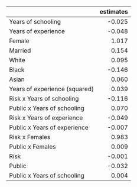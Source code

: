 |                               |   estimates |
|:------------------------------|------------:|
| Years of schooling            |      -0.025 |
| Years of experience           |      -0.048 |
| Female                        |       1.017 |
| Married                       |       0.154 |
| White                         |       0.095 |
| Black                         |      -0.146 |
| Asian                         |       0.060 |
| Years of experience (squared) |       0.039 |
| Risk x Years of schooling     |      -0.116 |
| Public x Years of schooling   |       0.070 |
| Risk x Years of experience    |      -0.049 |
| Public x Years of experience  |      -0.007 |
| Risk x Females                |       0.983 |
| Public x Females              |       0.009 |
| Risk                          |      -0.001 |
| Public                        |      -0.032 |
| Public x Years of schooling   |       0.004 |